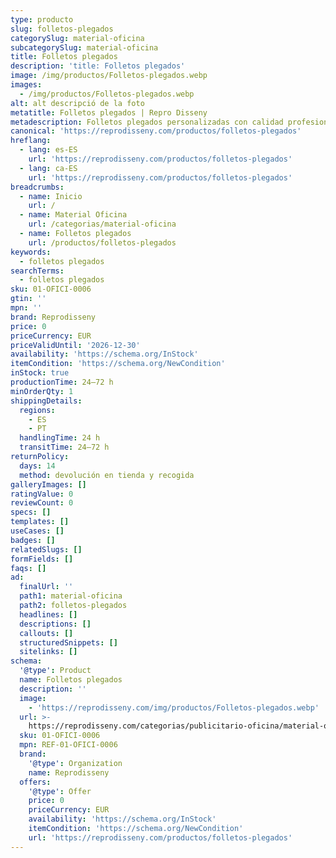 ```yaml
---
type: producto
slug: folletos-plegados
categorySlug: material-oficina
subcategorySlug: material-oficina
title: Folletos plegados
description: 'title: Folletos plegados'
image: /img/productos/Folletos-plegados.webp
images:
  - /img/productos/Folletos-plegados.webp
alt: alt descripció de la foto
metatitle: Folletos plegados | Repro Disseny
metadescription: Folletos plegados personalizadas con calidad profesional en Cataluña.
canonical: 'https://reprodisseny.com/productos/folletos-plegados'
hreflang:
  - lang: es-ES
    url: 'https://reprodisseny.com/productos/folletos-plegados'
  - lang: ca-ES
    url: 'https://reprodisseny.com/productos/folletos-plegados'
breadcrumbs:
  - name: Inicio
    url: /
  - name: Material Oficina
    url: /categorias/material-oficina
  - name: Folletos plegados
    url: /productos/folletos-plegados
keywords:
  - folletos plegados
searchTerms:
  - folletos plegados
sku: 01-OFICI-0006
gtin: ''
mpn: ''
brand: Reprodisseny
price: 0
priceCurrency: EUR
priceValidUntil: '2026-12-30'
availability: 'https://schema.org/InStock'
itemCondition: 'https://schema.org/NewCondition'
inStock: true
productionTime: 24–72 h
minOrderQty: 1
shippingDetails:
  regions:
    - ES
    - PT
  handlingTime: 24 h
  transitTime: 24–72 h
returnPolicy:
  days: 14
  method: devolución en tienda y recogida
galleryImages: []
ratingValue: 0
reviewCount: 0
specs: []
templates: []
useCases: []
badges: []
relatedSlugs: []
formFields: []
faqs: []
ad:
  finalUrl: ''
  path1: material-oficina
  path2: folletos-plegados
  headlines: []
  descriptions: []
  callouts: []
  structuredSnippets: []
  sitelinks: []
schema:
  '@type': Product
  name: Folletos plegados
  description: ''
  image:
    - 'https://reprodisseny.com/img/productos/Folletos-plegados.webp'
  url: >-
    https://reprodisseny.com/categorias/publicitario-oficina/material-oficina/folletos-plegados
  sku: 01-OFICI-0006
  mpn: REF-01-OFICI-0006
  brand:
    '@type': Organization
    name: Reprodisseny
  offers:
    '@type': Offer
    price: 0
    priceCurrency: EUR
    availability: 'https://schema.org/InStock'
    itemCondition: 'https://schema.org/NewCondition'
    url: 'https://reprodisseny.com/productos/folletos-plegados'
---
```



